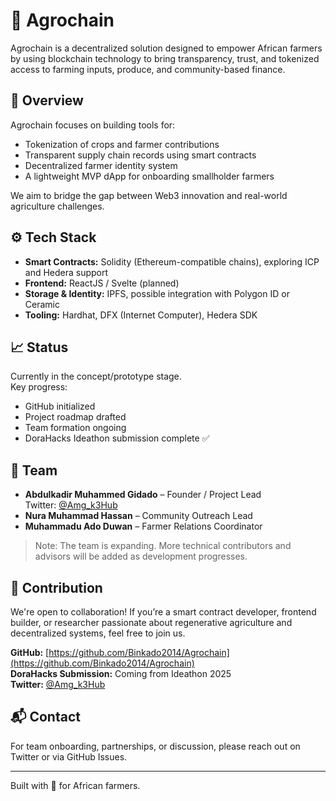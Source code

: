 # 🌾 Agrochain

Agrochain is a decentralized solution designed to empower African farmers by using blockchain technology to bring transparency, trust, and tokenized access to farming inputs, produce, and community-based finance.

## 🚀 Overview

Agrochain focuses on building tools for:
- Tokenization of crops and farmer contributions
- Transparent supply chain records using smart contracts
- Decentralized farmer identity system
- A lightweight MVP dApp for onboarding smallholder farmers

We aim to bridge the gap between Web3 innovation and real-world agriculture challenges.

## ⚙️ Tech Stack

- **Smart Contracts:** Solidity (Ethereum-compatible chains), exploring ICP and Hedera support
- **Frontend:** ReactJS / Svelte (planned)
- **Storage & Identity:** IPFS, possible integration with Polygon ID or Ceramic
- **Tooling:** Hardhat, DFX (Internet Computer), Hedera SDK

## 📈 Status

Currently in the concept/prototype stage.  
Key progress:
- GitHub initialized
- Project roadmap drafted
- Team formation ongoing
- DoraHacks Ideathon submission complete ✅

## 👥 Team

- **Abdulkadir Muhammed Gidado** – Founder / Project Lead  
  Twitter: [@Amg_k3Hub](https://twitter.com/Amg_k3Hub)  
- **Nura Muhammad Hassan** – Community Outreach Lead  
- **Muhammadu Ado Duwan** – Farmer Relations Coordinator  

> Note: The team is expanding. More technical contributors and advisors will be added as development progresses.

## 🤝 Contribution

We're open to collaboration! If you’re a smart contract developer, frontend builder, or researcher passionate about regenerative agriculture and decentralized systems, feel free to join us.

**GitHub:** [https://github.com/Binkado2014/Agrochain](https://github.com/Binkado2014/Agrochain)  
**DoraHacks Submission:** Coming from Ideathon 2025  
**Twitter:** [@Amg_k3Hub](https://twitter.com/Amg_k3Hub)

## 📬 Contact

For team onboarding, partnerships, or discussion, please reach out on Twitter or via GitHub Issues.

---

Built with 💚 for African farmers.
